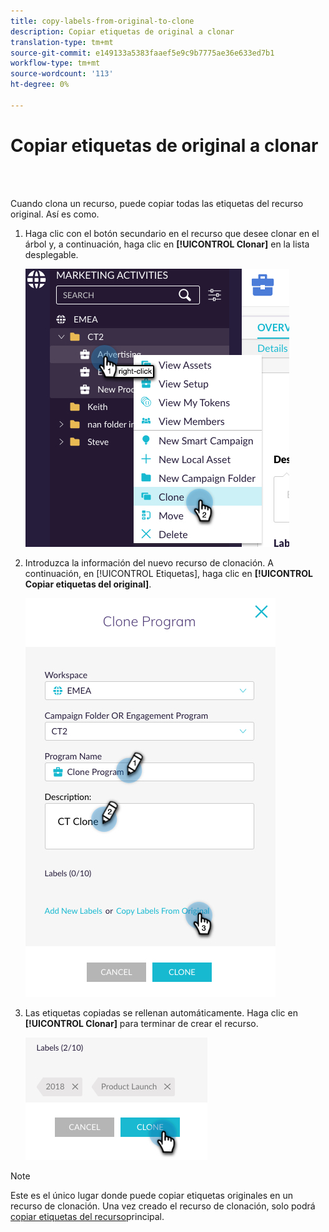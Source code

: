 ```yaml
---
title: copy-labels-from-original-to-clone
description: Copiar etiquetas de original a clonar
translation-type: tm+mt
source-git-commit: e149133a5383faaef5e9c9b7775ae36e633ed7b1
workflow-type: tm+mt
source-wordcount: '113'
ht-degree: 0%

---
```



# Copiar etiquetas de original a clonar

<br> 

Cuando clona un recurso, puede copiar todas las etiquetas del recurso original. Así es como.

1. Haga clic con el botón secundario en el recurso que desee clonar en el árbol y, a continuación, haga clic en **[!UICONTROL Clonar]** en la lista desplegable.

   ![Imagen uno](/help/sky/assets/labels/copy-labels-from-original-to-clone/copy-labels-from-original-to-clone-1.jpg)

1. Introduzca la información del nuevo recurso de clonación. A continuación, en [!UICONTROL Etiquetas], haga clic en **[!UICONTROL Copiar etiquetas del original]**.

   ![Imagen dos](/help/sky/assets/labels/copy-labels-from-original-to-clone/copy-labels-from-original-to-clone-2.jpg)

1. Las etiquetas copiadas se rellenan automáticamente. Haga clic en **[!UICONTROL Clonar]** para terminar de crear el recurso.

   ![Imagen tres](/help/sky/assets/labels/copy-labels-from-original-to-clone/copy-labels-from-original-to-clone-3.jpg)

>[!NOTE]
>
>Este es el único lugar donde puede copiar etiquetas originales en un recurso de clonación. Una vez creado el recurso de clonación, solo podrá [copiar etiquetas del recurso](/help/sky/copy-labels-from-parent-to-child.md)principal.
